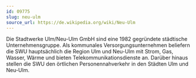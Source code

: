 ```yaml
---
id: 09775
slug: neu-ulm
source_url: https://de.wikipedia.org/wiki/Neu-Ulm
---
```


Die Stadtwerke Ulm/Neu-Ulm GmbH sind eine 1982 gegründete städtische Unternehmensgruppe. Als kommunales Versorgungsunternehmen beliefern die SWU hauptsächlich die Region Ulm und Neu-Ulm mit Strom, Gas, Wasser, Wärme und bieten Telekommunikationsdienste an. Darüber hinaus stellen die SWU den örtlichen Personennahverkehr in den Städten Ulm und Neu-Ulm.
